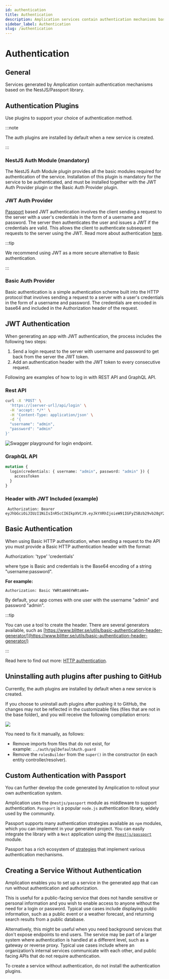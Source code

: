 ```yaml
---
id: authentication
title: Authentication
description: Amplication services contain authentication mechanisms based on the NestJS/Passport Node.js library.
sidebar_label: Authentication
slug: /authentication
---
```


# Authentication

## General

Services generated by Amplication contain authentication mechanisms based on the NestJS/Passport library.

## Authentication Plugins

Use plugins to support your choice of authentication method.

:::note

The auth plugins are installed by default when a new service is created.

:::

### NestJS Auth Module (mandatory)

The NestJS Auth Module plugin provides all the basic modules required for authentication of the service. Installation of this plugin is mandatory for the service to be authenticated, and must be installed together with the JWT Auth Provider plugin or the Basic Auth Provider plugin.

### JWT Auth Provider

[Passport](https://www.passportjs.org/) based JWT authentication involves the client sending a request to the server with a user's credentials in the form of a username and password. The server then authenticates the user and issues a JWT if the credentials are valid. This allows the client to authenticate subsequent requests to the server using the JWT. Read more about authentication [here](https://docs.nestjs.com/security/authentication).

:::tip

We recommend using JWT as a more secure alternative to Basic authentication.

:::

### Basic Auth Provider

Basic authentication is a simple authentication scheme built into the HTTP protocol that involves sending a request to a server with a user's credentials in the form of a username and password. The credentials are encoded in base64 and included in the Authorization header of the request.

## JWT Authentication

When generating an app with JWT authentication, the process includes the following two steps:

1. Send a login request to the server with username and password to get back from the server the JWT token.
2. Add an authentication header with the JWT token to every consecutive request.

Following are examples of how to log in with REST API and GraphQL API.

### Rest API

```bash
curl -X 'POST' \
  'https://[server-url]/api/login' \
  -H 'accept: */*' \
  -H 'Content-Type: application/json' \
  -d '{
  "username": "admin",
  "password": "admin"
}'
```

![Swagger playground for login endpoint.](./assets/authentication/auth-rest.png)

### GraphQL API

```graphql
mutation {
  login(credentials: { username: "admin", password: "admin" }) {
    accessToken
  }
}
```

### Header with JWT Included (example)

<!-- spell-checker: disable -->

```text
 Authorization: Bearer eyJhbGciOiJIUzI1NiIsInR5cCI6IkpXVCJ9.eyJkYXRhIjoieW91IGFyZSBzb29vb28gY29vbCB0aGF0IHlvdSBjaGVjayB0aGF0ISIsIm5hbWUiOiJPZmVrIGdhYmF5IDspIiwiaWF0IjoxNTE2MjM5MDIyfQ.vaYJaP9SUlOU0u4NfFCRm5tmBVDKeCwvN6ByCkqJt8U
```

<!-- spell-checker: enable -->

## Basic Authentication

When using Basic HTTP authentication, when sending a request to the API you must provide a Basic HTTP authentication header with the format:

Authorization: 'type' 'credentials'

where type is Basic and credentials is the Base64 encoding of a string "username:password".

**For example:**

```text
Authorization: Basic YWRtaW46YWRtaW4=
```

By default, your app comes with one user with the username "admin" and password "admin".

:::tip

You can use a tool to create the header. There are several generators available, such as [https://www.blitter.se/utils/basic-authentication-header-generator/](https://www.blitter.se/utils/basic-authentication-header-generator/)

:::

Read here to find out more: [HTTP authentication](https://developer.mozilla.org/en-US/docs/Web/HTTP/Authentication).

## Uninstalling auth plugins after pushing to GitHub

Currently, the auth plugins are installed by default when a new service is created.

If you choose to uninstall auth plugins after pushing it to GitHub, the changes may not be reflected in the customizable files (files that are not in the base folder), and you will receive the following compilation errors:

![](./assets/uninstall-auth-plugins.png)

You need to fix it manually, as follows:

- Remove imports from files that do not exist, for example: `../auth/gqlDefaultAuth.guard`
- Remove the `rolesBuilder` from the `super()` in the constructor (in each entity controller/resolver).

## Custom Authentication with Passport

You can further develop the code generated by Amplication to rollout your own authentication system.

Amplication uses the `@nestjs/passport` module as middleware to support authentication. `Passport` is a popular `node.js` authentication library, widely used by the community.

Passport supports many authentication strategies available as `npm` modules, which you can implement in your generated project. You can easily integrate the library with a `Nest` application using the [`@nestjs/passport`](https://docs.nestjs.com/security/authentication) module.

Passport has a rich ecosystem of [strategies](https://www.passportjs.org/concepts/authentication/strategies/) that implement various authentication mechanisms.

## Creating a Service Without Authentication

Amplication enables you to set up a service in the generated app that can run without authentication and authorization.

This is useful for a public-facing service that does not handle sensitive or personal information and you wish to enable access to anyone without the need for a login or password. Typical use cases include displaying public information, such as a public event or a weather forecast, and returning search results from a public database.

Alternatively, this might be useful when you need background services that don't expose endpoints to end users. The service may be part of a larger system where authentication is handled at a different level, such as a gateway or reverse proxy. Typical use cases include where an organization’s internal services communicate with each other, and public facing APIs that do not require authentication.

To create a service without authentication, do not install the authentication plugins.
